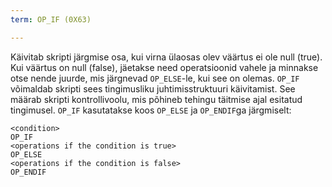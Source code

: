 ```yaml
---
term: OP_IF (0X63)

---
```

Käivitab skripti järgmise osa, kui virna ülaosas olev väärtus ei ole null (true). Kui väärtus on null (false), jäetakse need operatsioonid vahele ja minnakse otse nende juurde, mis järgnevad `OP_ELSE`-le, kui see on olemas. `OP_IF` võimaldab skripti sees tingimusliku juhtimisstruktuuri käivitamist. See määrab skripti kontrollivoolu, mis põhineb tehingu täitmise ajal esitatud tingimusel. `OP_IF` kasutatakse koos `OP_ELSE` ja `OP_ENDIF`ga järgmiselt:

```text
<condition>
OP_IF
<operations if the condition is true>
OP_ELSE
<operations if the condition is false>
OP_ENDIF
```